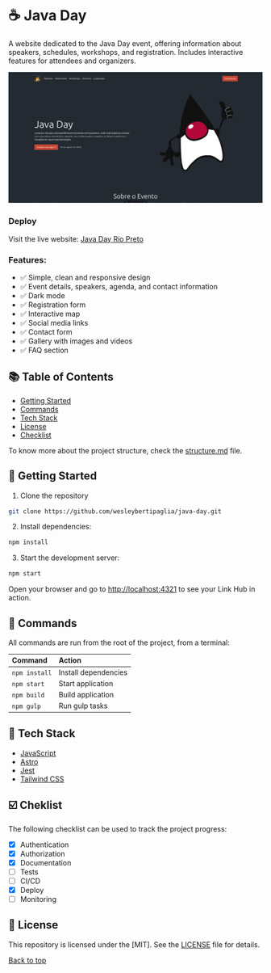 # ☕ Java Day
A website dedicated to the Java Day event, offering information about speakers, schedules, workshops, and registration. Includes interactive features for attendees and organizers.

![screenshot](/docs/screenshot.png)

### Deploy

Visit the live website: [Java Day Rio Preto](http://javanoroeste.com.br/javanoroeste/javaday_riopreto/)

### Features:

- ✅ Simple, clean and responsive design
- ✅ Event details, speakers, agenda, and contact information
- ✅ Dark mode
- ✅ Registration form
- ✅ Interactive map
- ✅ Social media links
- ✅ Contact form
- ✅ Gallery with images and videos
- ✅ FAQ section

## 📚 Table of Contents
- [Getting Started](#getting-started)
- [Commands](#-commands)
- [Tech Stack](#-tech-stack)
- [License](#-license)
- [Checklist](#-checklist)

To know more about the project structure, check the [structure.md](/docs/structure.md) file.

## 🤖 Getting Started
1. Clone the repository

```bash
git clone https://github.com/wesleybertipaglia/java-day.git
```

2. Install dependencies:

```bash
npm install
```

3. Start the development server:
```bash
npm start
```

Open your browser and go to [http://localhost:4321](http://localhost:4321) to see your Link Hub in action.

## 🧞 Commands

All commands are run from the root of the project, from a terminal:

| Command                    | Action                        |
| :------------------------  | :---------------------------- |
| `npm install`              | Install dependencies          |
| `npm start`                | Start application             |
| `npm build`                | Build application             |
| `npm gulp`                 | Run gulp tasks                |

## 🧩 Tech Stack
- [JavaScript](https://developer.mozilla.org/en-US/docs/Web/JavaScript)
- [Astro](https://astro.build/)
- [Jest](https://jestjs.io/)
- [Tailwind CSS](https://tailwindcss.com/)

## ☑️ Cheklist

The following checklist can be used to track the project progress:

- [x] Authentication
- [x] Authorization
- [x] Documentation
- [ ] Tests
- [ ] CI/CD
- [x] Deploy
- [ ] Monitoring

## 📜 License

This repository is licensed under the [MIT]. See the [LICENSE](LICENSE) file for details.

[Back to top](#java-day)
